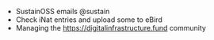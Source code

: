 - SustainOSS emails @sustain
- Check iNat entries and upload some to eBird
- Managing the https://digitalinfrastructure.fund community
